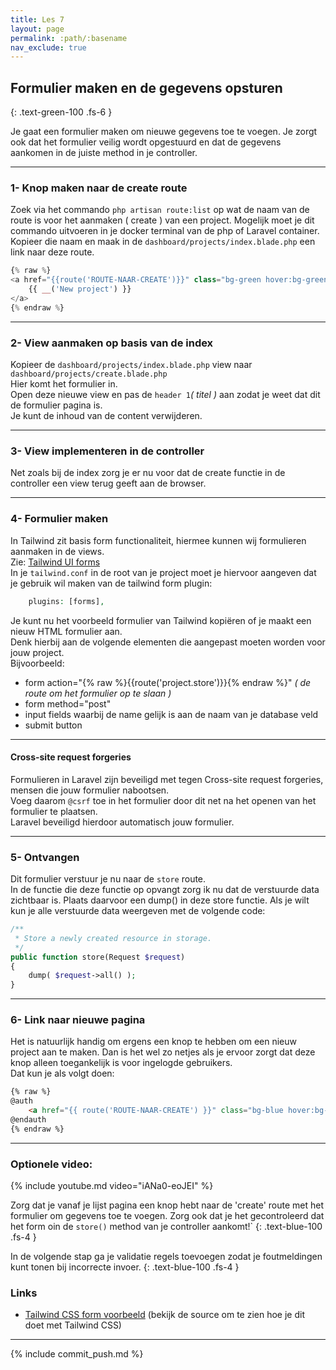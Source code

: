 ```yaml
---
title: Les 7
layout: page
permalink: :path/:basename
nav_exclude: true
---
```


## Formulier maken en de gegevens opsturen
{: .text-green-100 .fs-6 }

Je gaat een formulier maken om nieuwe gegevens toe te voegen.
Je zorgt ook dat het formulier veilig wordt opgestuurd en dat de gegevens aankomen in de juiste method in je controller.

---
### 1- Knop maken naar de create route
Zoek via het commando `php artisan route:list` op wat de naam van de route is voor het aanmaken ( create ) van een project.
Mogelijk moet je dit commando uitvoeren in je docker terminal van de php of Laravel container.   
Kopieer die naam en maak in de `dashboard/projects/index.blade.php` een link naar deze route.
```php
{% raw %}
<a href="{{route('ROUTE-NAAR-CREATE')}}" class="bg-green hover:bg-green text-white font-bold py-2 px-4 rounded float-right">
    {{ __('New project') }}
</a>
{% endraw %}
```


---
### 2- View aanmaken op basis van de index
Kopieer de `dashboard/projects/index.blade.php` view naar `dashboard/projects/create.blade.php`   
Hier komt het formulier in.  
Open deze nieuwe view en pas de `header 1`_( titel )_ aan zodat je weet dat dit de formulier pagina is.  
Je kunt de inhoud van de content verwijderen.


---
### 3- View implementeren in de controller
Net zoals bij de index zorg je er nu voor dat de create functie in de controller een view terug geeft aan de browser.


---
### 4- Formulier maken
In Tailwind zit basis form functionaliteit, hiermee kunnen wij formulieren aanmaken in de views.  
Zie: [Tailwind UI forms](https://tailwindui.com/components/application-ui/forms/form-layouts)  
In je `tailwind.conf` in de root van je project moet je hiervoor aangeven dat je gebruik wil maken van de tailwind form plugin:
```php
    plugins: [forms],
```

Je kunt nu het voorbeeld formulier van Tailwind kopiëren of je maakt een nieuw HTML formulier aan.  
Denk hierbij aan de volgende elementen die aangepast moeten worden voor jouw project.  
Bijvoorbeeld:  
- form action="{% raw %}{{route('project.store')}}{% endraw %}" _( de route om het formulier op te slaan )_  
- form method="post" 
- input fields waarbij de name gelijk is aan de naam van je database veld
- submit button

---
#### Cross-site request forgeries
Formulieren in Laravel zijn beveiligd met tegen Cross-site request forgeries, mensen die jouw formulier nabootsen.  
Voeg daarom `@csrf` toe in het formulier door dit net na het openen van het formulier te plaatsen.  
Laravel beveiligd hierdoor automatisch jouw formulier.  


---
### 5- Ontvangen
Dit formulier verstuur je nu naar de `store` route.  
In de functie die deze functie op opvangt zorg ik nu dat de verstuurde data zichtbaar is.
Plaats daarvoor een dump() in deze store functie. Als je wilt kun je alle verstuurde data weergeven met de volgende code:
```php
/**
 * Store a newly created resource in storage.
 */
public function store(Request $request)
{
    dump( $request->all() );
}
```


---
### 6- Link naar nieuwe pagina
Het is natuurlijk handig om ergens een knop te hebben om een nieuw project aan te maken. 
Dan is het wel zo netjes als je ervoor zorgt dat deze knop alleen toegankelijk is voor ingelogde gebruikers.  
Dat kun je als volgt doen:  
```html
{% raw %}
@auth
    <a href="{{ route('ROUTE-NAAR-CREATE') }}" class="bg-blue hover:bg-green text-white font-bold py-2 px-4 rounded">Nieuw Project</a>
@endauth
{% endraw %}
```


---

### Optionele video:

{% include youtube.md video="iANa0-eoJEI" %}

Zorg dat je vanaf je lijst pagina een knop hebt naar de 'create' route met het formulier om gegevens toe te voegen.
Zorg ook dat je het gecontroleerd dat het form oin de `store()` method van je controller aankomt!`
{: .text-blue-100 .fs-4 }

In de volgende stap ga je validatie regels toevoegen zodat je foutmeldingen kunt tonen bij incorrecte invoer.
{: .text-blue-100 .fs-4 }

### Links

- [Tailwind CSS form voorbeeld](https://tailwindcss-forms.vercel.app/)  (bekijk de source om te zien hoe je dit doet met Tailwind CSS)

---

{% include commit_push.md %}


